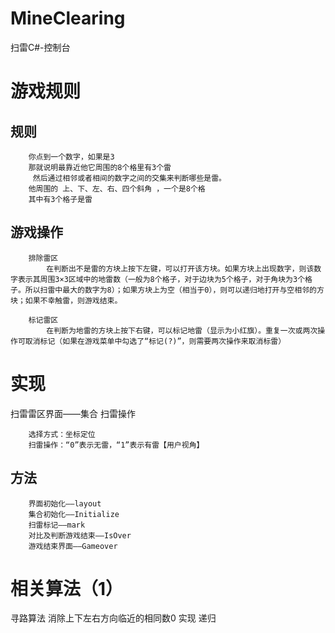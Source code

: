 # MineClearing
扫雷C#-控制台

# 游戏规则
## 规则
        你点到一个数字，如果是3
        那就说明最靠近他它周围的8个格里有3个雷
         然后通过相邻或者相间的数字之间的交集来判断哪些是雷。
        他周围的 上、下、左、右、四个斜角 ，一个是8个格
        其中有3个格子是雷

## 游戏操作
        排除雷区
            在判断出不是雷的方块上按下左键，可以打开该方块。如果方块上出现数字，则该数字表示其周围3×3区域中的地雷数（一般为8个格子，对于边块为5个格子，对于角块为3个格子。所以扫雷中最大的数字为8）；如果方块上为空（相当于0），则可以递归地打开与空相邻的方块；如果不幸触雷，则游戏结束。

        标记雷区
            在判断为地雷的方块上按下右键，可以标记地雷（显示为小红旗）。重复一次或两次操作可取消标记（如果在游戏菜单中勾选了“标记(?)”，则需要两次操作来取消标雷）



# 实现
扫雷雷区界面——集合
扫雷操作

        选择方式：坐标定位
        扫雷操作：“0”表示无雷，“1”表示有雷【用户视角】

## 方法
        界面初始化——layout
        集合初始化——Initialize
        扫雷标记——mark
        对比及判断游戏结束——IsOver
        游戏结束界面——Gameover


# 相关算法（1）
寻路算法
    消除上下左右方向临近的相同数0
    实现
        递归
